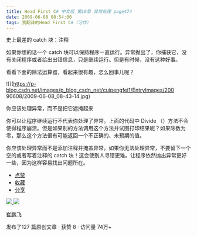```yaml
---
title: Head First C# 中文版 第10章 异常处理 page474
date: 2009-06-08 08:54:00
tags: 我翻译的Head First C#（习作）
---
```

史上最差的  catch  块：注释

  

如果你想的话一个  catch  块可以保持程序一直运行。异常抛出了，你捕获它，没有关闭程序或者给出出错信息，只是继续运行。但是有时候，没有这种好事。

  

看看下面的除法运算器，看起来很有趣，怎么回事儿呢？

  

![](https://p-blog.csdn.net/images/p_blog_csdn_net/cuipengfei1/EntryImages/200
90608/2009-06-08_08-43-14.jpg)

你应该处理异常，而不是把它遮掩起来

  

你可以让程序继续运行不代表你处理了异常。上面的代码中  Divide
（）方法不会使得程序崩溃。但是如果别的方法调用这个方法并试图打印结果呢？如果除数为零，那么这个方法很有可能返回一个不正确的、未预期的值。

  

你应该处理异常而不是添加注释并掩盖异常。如果你无法处理异常，不要留下一个空的或者写着注释的  catch
块！这会使别人寻错更难。让程序依然抛出异常更好一些，因为这样容易找出问题所在。

  

  * [ 点赞  ](javascript:;)
  * [ 收藏  ](javascript:;)
  * [ 分享 ](javascript:;)

[ ![](https://profile.csdnimg.cn/5/2/5/3_cuipengfei1)
![](https://g.csdnimg.cn/static/user-reg-year/1x/11.png)
](https://blog.csdn.net/cuipengfei1)

[ 崔鹏飞 ](https://blog.csdn.net/cuipengfei1)

发布了127 篇原创文章  ·  获赞 8  ·  访问量 74万+

